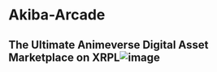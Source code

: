 # Akiba-Arcade
## The Ultimate Animeverse Digital Asset Marketplace on XRPL![image](https://github.com/isabellexyy/Akiba-Arcade/assets/161866116/4e8ed9c2-29ee-42fc-953d-8c29f914c10f)

